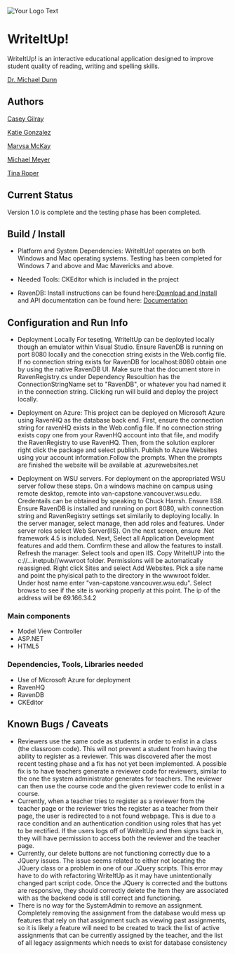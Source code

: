 ![Your Logo Text](http://encs.vancouver.wsu.edu/~k.gonzalez/Write.jpg)

# WriteItUp!

WriteItUp! is an interactive educational application designed to improve student quality of reading, writing and spelling skills.

[Dr. Michael Dunn](http://education.wsu.edu/directory/faculty/dunnm)

## Authors

[Casey Gilray](mailto:cgilray@gmail.com)

[Katie Gonzalez](mailto:kathrynn.gonzalez@gmail.com)

[Marysa McKay](mailto:marysam26@gmail.com)

[Michael Meyer](mailto:mm4223@yahoo.com)

[Tina Roper](mailto:troper17@comcast.net)


## Current Status

Version 1.0 is complete and the testing phase has been completed.

## Build / Install


* Platform and System Dependencies: 
    WriteItUp! operates on both Windows and Mac operating systems. 
    Testing has been completed for Windows 7 and above and Mac Mavericks and above.

* Needed Tools: CKEditor which is included in the project

* RavenDB:
    Install instructions can be found here:[Download and Install](http://ravendb.net/downloads/builds) and API documentation can be found here:
    [Documentation](http://ravendb.net/docs/article-page/2.0/csharp/client-api/connecting-to-a-ravendb-datastore)

## Configuration and Run Info

* Deployment Locally
    For teseting, WriteItUp can be deployted locally though an emulator within Visual Studio. Ensure RavenDB is running on port 8080 locally and the conecction string exists in the Web.config file. If no connection string exists for RavenDB for localhost:8080 obtain one by using the native RavenDB UI. Make sure that the document store in RavenRegistry.cs under Dependency Resoultion has the ConnectionStringName set to "RavenDB", or whatever you had named it in the connection string. Clicking run will build and deploy the project locally.

* Deployment on Azure:
    This project can be deployed on Microsoft Azure using RavenHQ as the database back end. First, ensure the connection string for ravenHQ exists in the Web.config file. If no connection string exists copy one from your     RavenHQ account into that file, and modify the RavenRegistry to use RavenHQ. Then, from the solution explorer right click the package and select publish. Publish to Azure Websites using your account  information.Follow the prompts. When the prompts are finished the website will be available at <Given>.azurewebsites.net

* Deployment on WSU servers.
    For deployment on the appropriated WSU server follow these steps. On a windows machine on campus using remote desktop, remote into van-capstone.vancouver.wsu.edu. Credentails can be obtained by speaking to Chuck Harrsh. Ensure IIS8. Ensure RavenDB is installed and running on port 8080, with connection string and RavenRegistry settings set similarily to deploying locally. In the server manager, select manage, then add roles and features. Under server roles select Web Server(IIS). On the next screen, ensure .Net framework 4.5 is included. Next, Select all Application Development features and add them. Comfirm these and allow the features to install. Refresh the manager. Select tools and open IIS. Copy WriteItUP into the c://...inetpub//wwwroot folder. Permissions will be automatically reassigned. Right click Sites and select Add Websites. Pick a site name and point the phyisical path to the directory in the wwwroot folder. Under host name enter "van-capstone.vancouver.wsu.edu". Select browse to see if the site is working properly at this point. The ip of the address will be 69.166.34.2




### Main components

* Model View Controller
* ASP.NET
* HTML5

### Dependencies, Tools, Libraries needed

* Use of Microsoft Azure for deployment
* RavenHQ
* RavenDB
* CKEditor

## Known Bugs / Caveats
* Reviewers use the same code as students in order to enlist in a class (the classroom code). This will not prevent a student from having the ability to register as a reviewer. This was discovered after the most recent testing phase and a fix has not yet been implemented. A possible fix is to have teachers generate a reviewer code for reviewers, similar to the one the system administrator generates for teachers. The reviewer can then use the course code and the given reviewer code to enlist in a course.
* Currently, when a teacher tries to register as a reviewer from the teacher page or the reviewer tries the register as a teacher from their page, the user is redirected to a not found webpage. This is due to a race condition and an authentication condition using roles that has yet to be rectified. If the users logs off of WriteItUp and then signs back in, they will have permission to access both the reviewer and the teacher page.
* Currently, our delete buttons are not functioning correctly due to a JQuery issues. The issue seems related to either not locating the JQuery class or a problem in one of our JQuery scripts. This error may have to do with refactoring WriteItUp as it may have unintentionally changed part script code. Once the JQuery is corrected and the buttons are responsive, they should correctly delete the item they are associated with as the backend code is still correct and functioning.
* There is no way for the SystemAdmin to remove an assignment.  Completely removing the assignment from the database would mess up features that rely on that assignment such as viewing past assignments, so it is likely a feature will need to be created to track the list of active assignments that can be currently assigned by the teacher, and the list of all legacy assignments which needs to exist for database consistency


